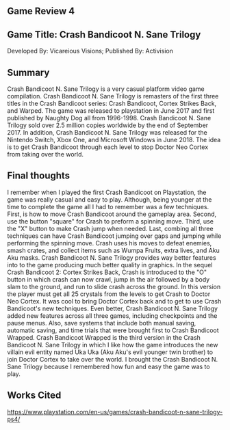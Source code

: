 ## Game Review 4

## Game Title: Crash Bandicoot N. Sane Trilogy
Developed By: Vicareious Visions; Published By: Activision

## Summary
Crash Bandicoot N. Sane Trilogy is a very casual platform video game compilation. Crash Bandicoot N. Sane Trilogy is remasters of the first three titles in the Crash Bandicoot series: Crash Bandicoot, Cortex Strikes Back, and Warped. The game was released to playstation in June 2017 and first published by Naughty Dog all from 1996-1998. Crash Bandicoot N. Sane Trilogy sold over 2.5 million copies worldwide by the end of September 2017. In addition, Crash Bandicoot N. Sane Trilogy was released for the Nintendo Switch, Xbox One, and Microsoft Windows in June 2018. The idea is to get Crash Bandicoot through each level to stop Doctor Neo Cortex from taking over the world. 

## Final thoughts
I remember when I played the first Crash Bandicoot on Playstation, the game was really casual and easy to play. Although, being younger at the time to complete the game all I had to remember was a few techniques. First, is how to move Crash Bandicoot around the gameplay area. Second, use the button "square" for Crash to preform a spinning move. Third, use the "X" button to make Crash jump when needed. Last, combing all three techniques can have Crash Bandicoot jumping over gaps and jumping while performing the spinning move. Crash uses his moves to defeat enemies, smash crates, and collect items such as Wumpa Fruits, extra lives, and Aku Aku masks. Crash Bandicoot N. Sane Trilogy provides way better features into to the game producing much better quality in graphics. In the sequel Crash Bandicoot 2: Cortex Strikes Back, Crash is introduced to the "O" button in which crash can now crawl, jump in the air followed by a body slam to the ground, and run to slide crash across the ground. In this version the player must get all 25 crystals from the levels to get Crash to Doctor Neo Cortex. It was cool to bring Doctor Cortex back and to get to use Crash Bandicoot's new techniques. Even better, Crash Bandicoot N. Sane Trilogy added new features across all three games, including checkpoints and the pause menus. Also, save systems that include both manual saving, automatic saving, and time trials that were brought first to Crash Bandicoot Wrapped. Crash Bandicoot Wrapped is the third version in the Crash Bandicoot N. Sane Trilogy in which I like how the game introduces the new villain evil entity named Uka Uka (Aku Aku's evil younger twin brother) to join Doctor Cortex to take over the world. I brought the Crash Bandicoot N. Sane Trilogy because I remembered how fun and easy the game was to play.

## Works Cited
https://www.playstation.com/en-us/games/crash-bandicoot-n-sane-trilogy-ps4/
